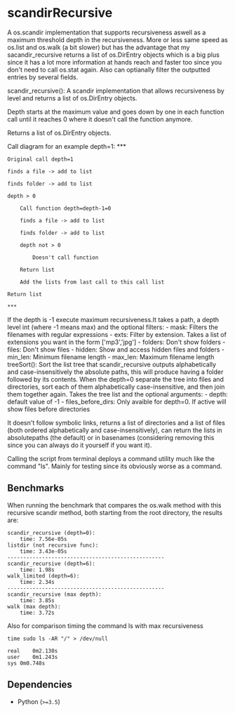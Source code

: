 # scandirRecursive
A os.scandir implementation that supports recursiveness aswell as a maximum threshold depth in the recursiveness.
More or less same speed as os.list and os.walk (a bit slower) but has the advantage that my sacandir_recursive returns a list of os.DirEntry objects which is a big plus since it has a lot more information at hands reach and faster too since you don't need to call os.stat again. Also can optianally filter the outputted entries by several fields.

scandir_recursive(): A scandir implementation that allows recursiveness by level and returns a list of os.DirEntry objects.

Depth starts at the maximum value and goes down by one in each function call until it reaches 0 where it doesn't call the function anymore.

Returns a list of os.DirEntry objects.

Call diagram for an example depth=1:
	***
	
	Original call depth=1

	finds a file -> add to list

	finds folder -> add to list

	depth > 0
	
	    Call function depth=depth-1=0
	    
		finds a file -> add to list
		
		finds folder -> add to list
		
		depth not > 0
		
		    Doesn't call function
		    
		Return list
		
	    Add the lists from last call to this call list
	    
	Return list
	
	***

If the depth is -1 execute maximum recursiveness.It takes a path, a depth level int (where -1 means max) and the optional filters:
	- mask: Filters the filenames with regular expressions
	- exts: Filter by extension. Takes a list of extensions you want in the form \['mp3','jpg'\]
	- folders: Don't show folders
	- files: Don't show files
	- hidden: Show and access hidden files and folders
	- min_len: Minimum filename length
	- max_len: Maximum filename length
treeSort(): Sort the list tree that scandir_recursive outputs alphabetically and case-insensitively the absolute paths, this will produce having a folder followed by its contents. When the depth=0 separate the tree into files and directories, sort each of them alphabetically case-insensitive, and then join them together again. Takes the tree list and the optional arguments:
	- depth: default value of -1
	- files_before_dirs: Only avaible for depth=0. If active will show files before directories
    
It doesn't follow symbolic links, returns a list of directories and a list of files (both ordered alphabetically and case-insensitively), can return the lists in absolutepaths (the default) or in basenames (considering removing this since you can always do it yourself if you want it).

Calling the script from terminal deploys a command utility much like the command "ls". Mainly for testing since its obviously worse as a command.

Benchmarks
----------
When running the benchmark that compares the os.walk method with this recursive scandir method, both starting from the root directory, the results are:
```
scandir_recursive (depth=0):
	time: 7.56e-05s
listdir (not recursive func):
	time: 3.43e-05s
--------------------------------------------------
scandir_recursive (depth=6):
	time: 1.98s
walk_limited (depth=6):
	time: 2.34s
--------------------------------------------------
scandir_recursive (max depth):
	time: 3.85s
walk (max depth):
	time: 3.72s
```

Also for comparison timing the command ls with max recursiveness
```
time sudo ls -AR "/" > /dev/null
```

```
real	0m2.130s
user	0m1.243s
sys	0m0.748s
```

Dependencies
------------
* Python (`>=3.5`)
